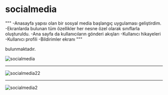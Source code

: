 # socialmedia
"""
-Anasayfa yapısı olan bir sosyal media başlangıç uygulaması geliştirdim.
-Ekranlarda bulunan tüm özellikler her nesne özel olarak sınıflarla oluşturuldu.
-Ana sayfa da kullanıcıların gönderi akışları
-Kullanıcı hikayeleri
-Kullanıcı profili
-Bildirimler ekranı
"""

bulunmaktadır.

![socialmedia](https://github.com/user-attachments/assets/35eeedb4-aa2e-4835-8551-b605d96e2700)

-------------------------------------------
![socialmedia22](https://github.com/user-attachments/assets/96e440ea-65f4-4900-8923-74c22ed80a89)

-----------------------------------------------

![socialmedia2](https://github.com/user-attachments/assets/c8b31ac9-9f0a-4035-9a47-f4ebfc27b097)
